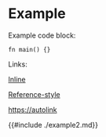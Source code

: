 # Example

Example code block:

```rust,ignore
fn main() {}
```

Links:

[Inline]( https://inline )

[Reference-style][ref]

<https://autolink>

[ref]: https://reference-definition/

{{#include ./example2.md}}
